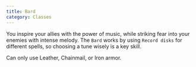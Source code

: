 ```yaml
---
title: Bard
category: Classes
---
```


You inspire your allies with the power of music, while striking fear into your enemies with intense melody. The `Bard` works by using `Record disks` for different spells, so choosing a tune wisely is a key skill.

Can only use Leather, Chainmail, or Iron armor.
